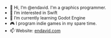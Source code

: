 - 👋 Hi, I’m @endavid. I'm a graphics programmer.
- 👀 I’m interested in Swift
- 🌱 I’m currently learning Godot Engine
- 🎮 I program indie games in my spare time.
- 📫 Website: [endavid.com](http://endavid.com)

<!---
endavid/endavid is a ✨ special ✨ repository because its `README.md` (this file) appears on your GitHub profile.
You can click the Preview link to take a look at your changes.
--->
